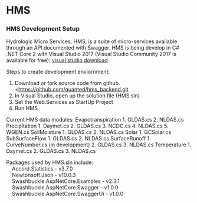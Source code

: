 # HMS



### HMS Development Setup

Hydrologic Micro Services, HMS, is a suite of micro-services available through an API documented with Swagger.
HMS is being develop in C# .NET Core 2 with Visual Studio 2017 (Visual Studio Community 2017 is available for free): [visual studio download](https://www.visualstudio.com/downloads/)

Steps to create development enviornment:
  1. Download or fork source code from github. <https://github.com/quanted/hms_backend.git
  2. In Visual Studio, open up the solution file (HMS.sln)
  3. Set the Web.Services as StartUp Project
  4. Run HMS


Current HMS data modules:
  Evapotranspiration
    1. GLDAS.cs
    2. NLDAS.cs
  Precipitation
    1. Daymet.cs
    2. GLDAS.cs
    3. NCDC.cs
    4. NLDAS.cs
    5. WGEN.cs
  SoilMoisture
    1. GLDAS.cs
    2. NLDAS.cs
  Solar
    1. GCSolar.cs
  SubSurfaceFlow
    1. GLDAS.cs
	2. NLDAS.cs
  SurfaceRunoff
    1. CurveNumber.cs (in development)
	2. GLDAS.cs
	3. NLDAS.cs
  Temperature
    1. Daymet.cs
	2. GLDAS.cs
	3. NLDAS.cs
	
			
Packages used by HMS.sln include:   
&nbsp;&nbsp;&nbsp;&nbsp;Accord.Statistics - v3.7.0  
&nbsp;&nbsp;&nbsp;&nbsp;Newtonsoft.Json - v10.0.3   
&nbsp;&nbsp;&nbsp;&nbsp;Swashbuckle.AspNetCore.Examples - v2.3.1   
&nbsp;&nbsp;&nbsp;&nbsp;Swashbuckle.AspNetCore.Swagger - v1.0.0
&nbsp;&nbsp;&nbsp;&nbsp;Swashbuckle.AspNetCore.SwaggerUi - v1.0.0 